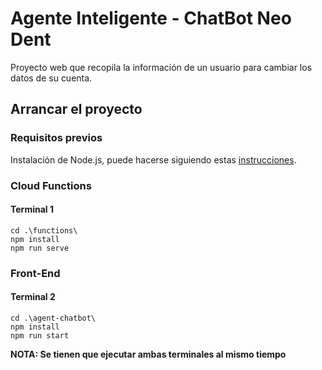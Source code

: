 # Agente Inteligente - ChatBot Neo Dent

Proyecto web que recopila la información de un usuario para cambiar los datos de su cuenta.

## Arrancar el proyecto

### Requisitos previos

Instalación de Node.js, puede hacerse siguiendo estas [instrucciones](https://nodejs.org/en/download).

### Cloud Functions

#### Terminal 1

```
cd .\functions\
npm install
npm run serve
```

### Front-End

#### Terminal 2

```
cd .\agent-chatbot\
npm install
npm run start
```

**NOTA: Se tienen que ejecutar ambas terminales al mismo tiempo**

